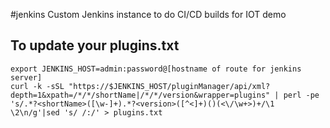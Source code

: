 #jenkins
Custom Jenkins instance to do CI/CD builds for IOT demo

To update your plugins.txt
--------------------------

    export JENKINS_HOST=admin:password@[hostname of route for jenkins server]
    curl -k -sSL "https://$JENKINS_HOST/pluginManager/api/xml?depth=1&xpath=/*/*/shortName|/*/*/version&wrapper=plugins" | perl -pe 's/.*?<shortName>([\w-]+).*?<version>([^<]+)()(<\/\w+>)+/\1 \2\n/g'|sed 's/ /:/' > plugins.txt



